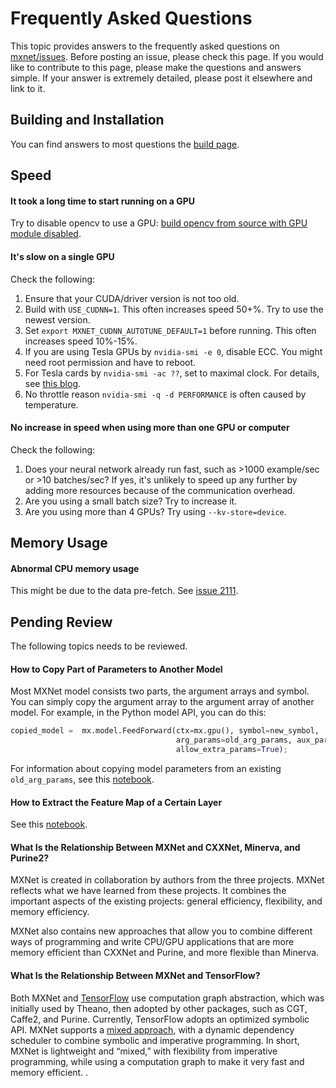 # Frequently Asked Questions

This topic provides answers to the frequently asked questions on [mxnet/issues](https://github.com/dmlc/mxnet/issues). Before posting an issue, please check this page. If you would like to contribute to this page, please make the questions and answers simple. If your answer is  extremely detailed, please post it elsewhere and link to it.

## Building and Installation

You can find answers to most questions the [build page](http://mxnet.io/get_started/setup.html).

## Speed

#### It took a long time to start running on a GPU

Try to disable opencv to use a GPU: [build opencv from source with GPU module disabled](http://mxnet.io/get_started/setup.html#build-opencv-from-source-code). 

#### It's slow on a single GPU

Check the following:

1. Ensure that your CUDA/driver version is not too old. 
2. Build with `USE_CUDNN=1`. This often increases speed 50+%. Try to use the newest version. 
3. Set `export MXNET_CUDNN_AUTOTUNE_DEFAULT=1` before running. This often increases speed 10%-15%.
4. If you are using Tesla GPUs by `nvidia-smi -e 0`, disable ECC. You might need root permission and have to reboot.
5. For Tesla cards by `nvidia-smi -ac ??`, set to maximal clock. For details, see [this blog](https://devblogs.nvidia.com/parallelforall/increase-performance-gpu-boost-k80-autoboost/).
6. No throttle reason `nvidia-smi -q -d PERFORMANCE` is often caused by temperature. 

#### No increase in speed when using more than one GPU or computer 

Check the following:

1. Does your neural network already run fast, such as >1000 example/sec or >10 batches/sec? If yes, it's unlikely to speed up any further by adding more resources because of the communication overhead. 
2. Are you using a small batch size? Try to increase it.
3. Are you using more than 4 GPUs? Try using `--kv-store=device`.

## Memory Usage

#### Abnormal CPU memory usage

This might be due to the data pre-fetch. See [issue 2111](https://github.com/dmlc/mxnet/issues/2111). 

## Pending Review
The following topics needs to be reviewed. 

#### How to Copy Part of Parameters to Another Model
Most MXNet model consists two parts, the argument arrays and symbol. You can simply copy the argument array to the argument array of another model. For example, in the Python model API, you can do this: 

```python
copied_model =  mx.model.FeedForward(ctx=mx.gpu(), symbol=new_symbol,
                                     arg_params=old_arg_params, aux_params=old_aux_params,
                                     allow_extra_params=True);
```
For information about copying model parameters from an existing ```old_arg_params```, see this [notebook](https://github.com/dmlc/mxnet/blob/master/example/notebooks/predict-with-pretrained-model.ipynb).

#### How to Extract the Feature Map of a Certain Layer
See this [notebook](https://github.com/dmlc/mxnet/blob/master/example/notebooks/predict-with-pretrained-model.ipynb).


#### What Is the Relationship Between MXNet and CXXNet, Minerva, and Purine2?
MXNet is created in collaboration by authors from the three projects.
MXNet reflects what we have learned from these projects.
It combines the important aspects of the existing projects: general efficiency, flexibility, and memory efficiency.

MXNet also contains new approaches that allow you to combine different
ways of programming and write CPU/GPU applications that are more
memory efficient than CXXNet and Purine, and more flexible than Minerva.


#### What Is the Relationship Between MXNet and TensorFlow?
Both MXNet and [TensorFlow](https://www.tensorflow.org/) use computation graph abstraction, which was initially used by Theano, then adopted by other packages, such as CGT, Caffe2, and Purine. Currently, TensorFlow adopts an optimized symbolic API. MXNet supports a [mixed approach](https://mxnet.io/architecture/program_model.html), with a dynamic dependency scheduler to combine symbolic and imperative programming. 
In short, MXNet is lightweight and “mixed,” with flexibility from imperative programming, while using a computation graph to make it very fast and memory efficient. .
